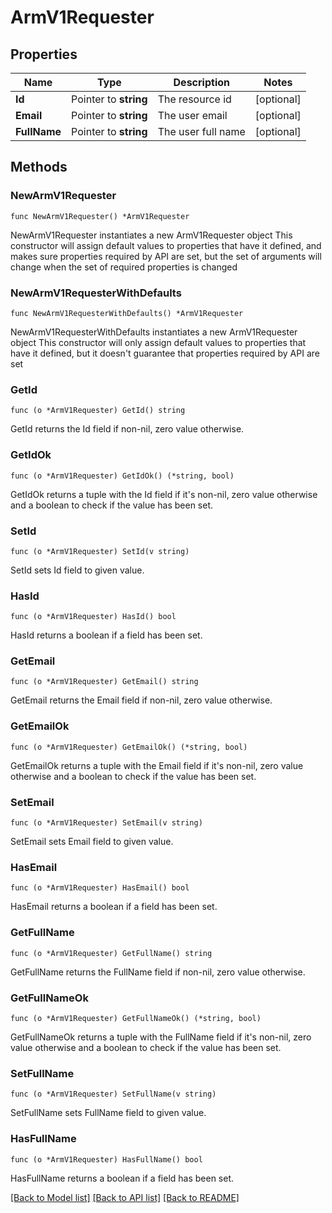 # ArmV1Requester

## Properties

Name | Type | Description | Notes
------------ | ------------- | ------------- | -------------
**Id** | Pointer to **string** | The resource id | [optional] 
**Email** | Pointer to **string** | The user email | [optional] 
**FullName** | Pointer to **string** | The user full name | [optional] 

## Methods

### NewArmV1Requester

`func NewArmV1Requester() *ArmV1Requester`

NewArmV1Requester instantiates a new ArmV1Requester object
This constructor will assign default values to properties that have it defined,
and makes sure properties required by API are set, but the set of arguments
will change when the set of required properties is changed

### NewArmV1RequesterWithDefaults

`func NewArmV1RequesterWithDefaults() *ArmV1Requester`

NewArmV1RequesterWithDefaults instantiates a new ArmV1Requester object
This constructor will only assign default values to properties that have it defined,
but it doesn't guarantee that properties required by API are set

### GetId

`func (o *ArmV1Requester) GetId() string`

GetId returns the Id field if non-nil, zero value otherwise.

### GetIdOk

`func (o *ArmV1Requester) GetIdOk() (*string, bool)`

GetIdOk returns a tuple with the Id field if it's non-nil, zero value otherwise
and a boolean to check if the value has been set.

### SetId

`func (o *ArmV1Requester) SetId(v string)`

SetId sets Id field to given value.

### HasId

`func (o *ArmV1Requester) HasId() bool`

HasId returns a boolean if a field has been set.

### GetEmail

`func (o *ArmV1Requester) GetEmail() string`

GetEmail returns the Email field if non-nil, zero value otherwise.

### GetEmailOk

`func (o *ArmV1Requester) GetEmailOk() (*string, bool)`

GetEmailOk returns a tuple with the Email field if it's non-nil, zero value otherwise
and a boolean to check if the value has been set.

### SetEmail

`func (o *ArmV1Requester) SetEmail(v string)`

SetEmail sets Email field to given value.

### HasEmail

`func (o *ArmV1Requester) HasEmail() bool`

HasEmail returns a boolean if a field has been set.

### GetFullName

`func (o *ArmV1Requester) GetFullName() string`

GetFullName returns the FullName field if non-nil, zero value otherwise.

### GetFullNameOk

`func (o *ArmV1Requester) GetFullNameOk() (*string, bool)`

GetFullNameOk returns a tuple with the FullName field if it's non-nil, zero value otherwise
and a boolean to check if the value has been set.

### SetFullName

`func (o *ArmV1Requester) SetFullName(v string)`

SetFullName sets FullName field to given value.

### HasFullName

`func (o *ArmV1Requester) HasFullName() bool`

HasFullName returns a boolean if a field has been set.


[[Back to Model list]](../README.md#documentation-for-models) [[Back to API list]](../README.md#documentation-for-api-endpoints) [[Back to README]](../README.md)


